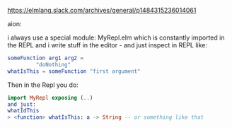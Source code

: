 https://elmlang.slack.com/archives/general/p1484315236014061

aion:

i always use a special module: MyRepl.elm which is constantly imported in the REPL and i write stuff in the editor - and just inspect in REPL like:

```elm
someFunction arg1 arg2 = 
         "doNothing"
whatIsThis = someFunction "first argument"
```

Then in the Repl you do:

```elm
import MyRepl exposing (..)
and just:
whatIdThis
> <function> whatIsThis: a -> String -- or something like that
```

